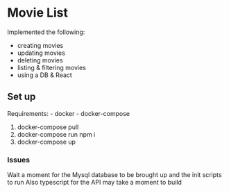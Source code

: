 # Movie List
Implemented the following:
- creating movies
- updating movies
- deleting movies
- listing & filtering movies
- using a DB & React

## Set up
Requirements:
    - docker
    - docker-compose

1. docker-compose pull
2. docker-compose run npm i
3. docker-compose up

### Issues
Wait a moment for the Mysql database to be brought up and the init scripts to run
Also typescript for the API may take a moment to build